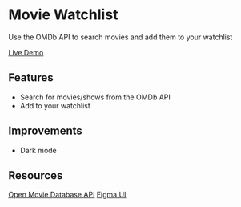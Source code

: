 # Movie Watchlist
Use the OMDb API to search movies and add them to your watchlist

[Live Demo](https://movie-watchlist-mendoza.netlify.app/)

## Features
- Search for movies/shows from the OMDb API
- Add to your watchlist

## Improvements
- Dark mode

## Resources
[Open Movie Database API](https://www.omdbapi.com/)
[Figma UI](https://www.figma.com/file/jhFRdFIdHpRxsDznNXtpXw/Movie-Watchlist?node-id=2%3A17)

